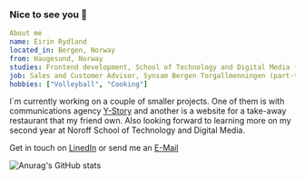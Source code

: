 ### Nice to see you 👋

```yaml
About me
name: Eirin Rydland
located_in: Bergen, Norway
from: Haugesund, Norway
studies: Frontend development, School of Technology and Digital Media (campus Bergen)
job: Sales and Customer Advisor, Synsam Bergen Torgallmenningen (part-time)
hobbies: ["Volleyball", "Cooking"]
```

I´m currently working on a couple of smaller projects. One of them is with communications agency <a href="https://ystory.no/" >Y-Story</a> and another is a website for a take-away restaurant that my friend own. Also looking forward to learning more on my second year at Noroff School of Technology and Digital Media.

Get in touch on <a href="https://www.linkedin.com/in/eirin-rydland-944b49210/">LinedIn</a> or send me an <a href="mailto:rydlande@hotmail.com">E-Mail</a>


![Anurag's GitHub stats](https://github-readme-stats.vercel.app/api?username=rydlande&theme=tokyonight&show_icons=true)
